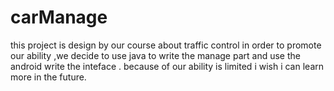 # carManage
this project is design by our course about traffic control
in order to promote our ability ,we decide to use java to write the manage part and use the android write the inteface .
because of our ability is limited  i wish i can learn more in the future.

